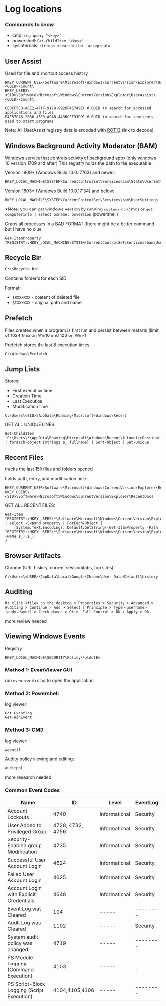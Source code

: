 # Log locations
### Commands to know
- cmd: `reg query "<key>"`
- powershell: `Get-ChildItem "<key>"`
- sysinternals: `strings <searchfile> -accepteula`

## User Assist
Used for file and shortcut access history
```
HKEY_CURRENT_USER\Software\Microsoft\Windows\CurrentVersion\Explorer\UserAssist\<GUID>\Count\
HKEY_USERS\<SID>\Software\Microsoft\Windows\CurrentVersion\Explorer\UserAssist\<GUID>\Count\
```
```
CEBFF5CD-ACE2-4F4F-9178-9926F41749EA # GUID to search for accessed applications and files
F4E57C4B-2036-45F0-A9AB-443BCFE33D9F # GUID to search for shortcuts used to start programs
```
Note: All UserAssist registry data is encoded with [ROT13](https://rot13.com/) (link to decode)

## Windows Background Activity Moderator (BAM)
Windows service that controls activity of background apps (only windows 10 version 1709 and after)
This registry holds the path to the executable

Version 1809* (Windows Build 10.0.17763) and newer:
```
HKEY_LOCAL_MACHINE\SYSTEM\CurrentControlSet\Services\bam\State\UserSettings
```

Version 1803* (Windows Build 10.0.17134) and below:
```
HKEY_LOCAL_MACHINE\SYSTEM\CurrentControlSet\Services\bam\UserSettings
```

*Note: you can get windows version by running `systeminfo` (cmd) or `get-computerinfo | select osname, osversion` (powershell)

Grabs all processes in a BAD FORMAT (there might be a better command but I have no clue
```
Get-ItemProperty "REGISTRY::HKEY_LOCAL_MACHINE\SYSTEM\CurrentControlSet\Services\bam\UserSettings\*\"
```

## Recycle Bin

```
C:\$Recycle.bin
```

Contains folder's for each SID

Format:
- `$RXXXXXX` - content of deleted file
- `$IXXXXXX` - original path and name

## Prefetch
Files created when a program is first run and persist between restarts (limit of 1024 files on Win10 and 128 on Win7)

Prefetch stores the last 8 execution times
```
C:\Windows\Prefetch
```

## Jump Lists
Stores:
- First execution time
- Creation Time
- Last Execution
- Modification time

```
C:\Users\<SID>\AppData\Roaming\Microsoft\Windows\Recent
```

GET ALL UNIQUE LINES
```
Get-ChildItem 'C:\Users\*\AppData\Roaming\Microsoft\Windows\Recent\AutomaticDestinations\*' | foreach-object {strings $_.fullname} | Sort-Object | Get-Unique
```

## Recent Files
tracks the last 150 files and folders opened

holds path, entry, and modification time
```
HKEY_CURRENT_USER\Software\Microsoft\Windows\CurrentVersion\Explorer\RecentDocs
HKEY_USERS\<SID>\Software\Microsoft\Windows\CurrentVersion\Explorer\RecentDocs
```

GET ALL RECENT FILES:
```
Get-Item "REGISTRY::HKEY_USERS\*\Software\Microsoft\Windows\CurrentVersion\Explorer\RecentDocs\.txt" | select -Expand property | ForEach-Object {
    [System.Text.Encoding]::Default.GetString((Get-ItemProperty -Path "REGISTRY::HKEY_USERS\*\Software\Microsoft\Windows\CurrentVersion\Explorer\RecentDocs\.txt" -Name $_).$_)
}
```

## Browser Artifacts

Chrome (URL history, current session/tabs, top sites):
```
C:\Users\<USER>\AppData\Local\Google\Chrome\User Data\Default\history
```

## Auditing

```
Rt click <file> on the desktop > Properties > Security > Advanced > Auditing > Continue > Add > Select a Principle > Type <username> (andy.dwyer) > Check Names > Ok >  Full Control > Ok > Apply > Ok
```
more review needed

## Viewing Windows Events

Registry
```
HKEY_LOCAL_MACHINE\SECURITY\Policy\PolAdtEv
```

### Method 1: EventViewer GUI
run `eventvwr` in cmd to open the application

### Method 2: Powershell
log viewer:
```
Get-Eventlog
Get-WinEvent
```

### Method 3: CMD
log viewer:
```
wevutil
```

Audity policy viewing and editing:
```
auditpol
```
more research needed

### Common Event Codes

| Name | ID | Level | EventLog |
| ---- | -- | ----- | -------- |
| Account Lockouts | 4740 | Informational | Security |
| User Added to Privileged Group | 4728, 4732, 4756 | Informational | Security |
| Security-Enabled group Modification | 4735 | Informational | Security |
| Successful User Account Login | 4624 | Informational | Security |
| Failed User Account Login | 4625 | Informational | Security |
| Account Login with Explicit Credentials | 4648 | Informational | Security |
| Event Log was Cleared | 104 | ----- | -------- |
| Audit Log was Cleared | 1102 | ----- | Security |
| System audit policy was changed | 4719 | ----- | -------- |
| PS Module Logging (Command Execution) | 4103 | ----- | -------- |
| PS Script-Block Logging (Script Execution) | 4104,4105,4106 | ----- | -------- |
